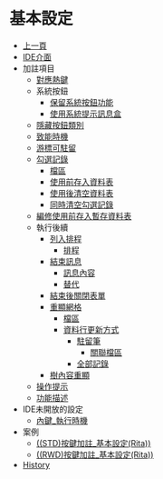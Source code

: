 # 基本設定
* [上一頁](../README.md)
* [IDE介面]()
* 加註項目
    * [對應熱鍵](README.md#對應熱鍵)
    * 系統按鈕
        * [保留系統按鈕功能](README.md#reserved_function)
        * [使用系統提示訊息盒](README.md#alert_message)
    * [隱藏按鈕類別](README.md#隱藏按鈕類別)
    * [致能時機](README.md#致能時機)
    * [游標可駐留](README.md#游標可駐留)
    * [勾選記錄](README.md#chkrecord)
        * [檔區](README.md#mutitag_alias)
        * [使用前存入資料表](README.md#mutitag_before_save)
        * [使用後清空資料表](README.md#mutitag_after_del)
        * [同時清空勾選記錄](README.md#mutitag_after_clear)
    * [編修使用前存入暫存資料表](README.md#編修使用前存入暫存資料表)
    * 執行後續
        * [列入排程](README.md#add_schedule)
            * [排程](README.md#schedule)
        * [結束訊息](README.md#alert_msg)
            * [訊息內容](README.md#alert_msg_ctt)
            * [替代](README.md#alert_msg_replace)
        * [結束後關閉表單](README.md#close_form)
        * [重顯網格](README.md#refresh)
            * [檔區](README.md#refresh_alias)
            * [資料行更新方式](README.md#refresh_type)
                * [駐留筆](README.md#refresh_type1)
                    * [關聯檔區](README.md#refresh_relation_alias)
                * [全部記錄](README.md#refresh_type2)
        * [樹內容重顯](README.md#refresh_tree)
    * [操作提示](README.md#操作提示)
    * [功能描述](README.md#功能描述)
* IDE未開放的設定
    * [內鍵_執行時機](README.md#timing_execution)
* 案例
    * [((STD)按鍵加註_基本設定(Rita))](Example/FX999500001767.md)
    * [((RWD)按鍵加註_基本設定(Rita))](Example/FX999500001768.md)
* [History](history.md)
